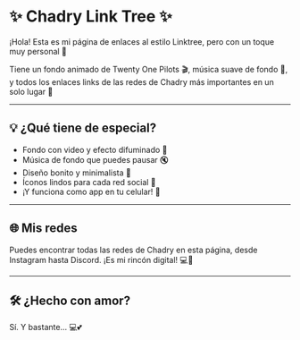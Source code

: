 # ✨ Chadry Link Tree ✨

¡Hola! Esta es mi página de enlaces al estilo Linktree, pero con un toque muy personal 💖

Tiene un fondo animado de Twenty One Pilots 🎬, música suave de fondo 🎵, y todos los
enlaces links de las redes de Chadry más importantes en un solo lugar 📌

---

## 💡 ¿Qué tiene de especial?

- Fondo con video y efecto difuminado 🎥
- Música de fondo que puedes pausar 🔇
- Diseño bonito y minimalista 💅
- Íconos lindos para cada red social 📱
- ¡Y funciona como app en tu celular! 📲

---

## 🌐 Mis redes

Puedes encontrar todas las redes de Chadry en esta página, desde Instagram hasta Discord.
¡Es mi rincón digital! 💻🌸

---

## 🛠️ ¿Hecho con amor?

Sí. Y bastante... 💻💕
